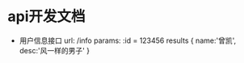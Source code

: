 # api开发文档
 - 用户信息接口
    url: /info
    params:  :id = 123456
    results
    {
        name:'曾凯',
        desc:'风一样的男子'
    }